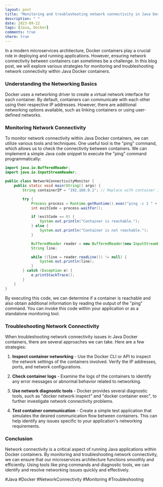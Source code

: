 ```yaml
---
layout: post
title: "Monitoring and troubleshooting network connectivity in Java Docker containers"
description: " "
date: 2023-09-22
tags: [Java, Docker]
comments: true
share: true
---
```


In a modern microservices architecture, Docker containers play a crucial role in deploying and running applications. However, ensuring network connectivity between containers can sometimes be a challenge. In this blog post, we will explore various strategies for monitoring and troubleshooting network connectivity within Java Docker containers.

### Understanding the Networking Basics

Docker uses a networking driver to create a virtual network interface for each container. By default, containers can communicate with each other using their respective IP addresses. However, there are additional networking options available, such as linking containers or using user-defined networks.

### Monitoring Network Connectivity

To monitor network connectivity within Java Docker containers, we can utilize various tools and techniques. One useful tool is the "ping" command, which allows us to check the connectivity between containers. We can implement a simple Java code snippet to execute the "ping" command programmatically:

```java
import java.io.BufferedReader;
import java.io.InputStreamReader;

public class NetworkConnectivityMonitor {
    public static void main(String[] args) {
        String containerIP = "192.168.0.1"; // Replace with container IP address

        try {
            Process process = Runtime.getRuntime().exec("ping -c 1 " + containerIP);
            int exitCode = process.waitFor();

            if (exitCode == 0) {
                System.out.println("Container is reachable.");
            } else {
                System.out.println("Container is not reachable.");
            }

            BufferedReader reader = new BufferedReader(new InputStreamReader(process.getInputStream()));
            String line;

            while ((line = reader.readLine()) != null) {
                System.out.println(line);
            }
        } catch (Exception e) {
            e.printStackTrace();
        }
    }
}
```

By executing this code, we can determine if a container is reachable and also obtain additional information by reading the output of the "ping" command. You can invoke this code within your application or as a standalone monitoring tool.

### Troubleshooting Network Connectivity

When troubleshooting network connectivity issues in Java Docker containers, there are several approaches we can take. Here are a few strategies:

1. **Inspect container networking** - Use the Docker CLI or API to inspect the network settings of the containers involved. Verify the IP addresses, ports, and network configurations.

2. **Check container logs** - Examine the logs of the containers to identify any error messages or abnormal behavior related to networking.

3. **Use network diagnostic tools** - Docker provides several diagnostic tools, such as "docker network inspect" and "docker container exec", to further investigate network connectivity problems.

4. **Test container communication** - Create a simple test application that simulates the desired communication flow between containers. This can help identify any issues specific to your application's networking requirements.

### Conclusion

Network connectivity is a critical aspect of running Java applications within Docker containers. By monitoring and troubleshooting network connectivity, we can ensure that our microservices architecture functions smoothly and efficiently. Using tools like ping commands and diagnostic tools, we can identify and resolve networking issues quickly and effectively.

#Java #Docker #NetworkConnectivity #Monitoring #Troubleshooting